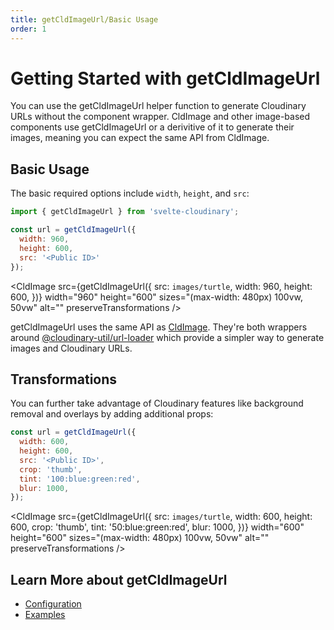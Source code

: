 ```yaml
---
title: getCldImageUrl/Basic Usage
order: 1
---
```


<script>
    import Callout from '$lib/components/Callout.svelte'
    import { CldImage, getCldImageUrl } from 'svelte-cloudinary'
</script>

# Getting Started with getCldImageUrl

You can use the getCldImageUrl helper function to generate Cloudinary URLs without the component wrapper. CldImage and other image-based components use getCldImageUrl or a derivitive of it to generate their images, meaning you can expect the same API from CldImage.

## Basic Usage

The basic required options include `width`, `height`, and `src`:

```js
import { getCldImageUrl } from 'svelte-cloudinary';

const url = getCldImageUrl({
  width: 960,
  height: 600,
  src: '<Public ID>'
});
```

<CldImage
  src={getCldImageUrl({
    src: `images/turtle`,
    width: 960,
    height: 600,
  })}
  width="960"
  height="600"
  sizes="(max-width: 480px) 100vw, 50vw"
  alt=""
  preserveTransformations
/>

<Callout emoji={false}>
  getCldImageUrl uses the same API as <a href="/CldImage/usage">CldImage</a>.
  They're both wrappers around <a href="https://github.com/colbyfayock/cloudinary-util/tree/main/packages/url-loader">@cloudinary-util/url-loader</a> which provide a simpler way to generate images and Cloudinary URLs.
</Callout>

## Transformations

You can further take advantage of Cloudinary features like background removal and overlays by adding additional props:

```js
const url = getCldImageUrl({
  width: 600,
  height: 600,
  src: '<Public ID>',
  crop: 'thumb',
  tint: '100:blue:green:red',
  blur: 1000,
});
```

<CldImage
  src={getCldImageUrl({
    src: `images/turtle`,
    width: 600,
    height: 600,
    crop: 'thumb',
    tint: '50:blue:green:red',
    blur: 1000,
  })}
  width="600"
  height="600"
  sizes="(max-width: 480px) 100vw, 50vw"
  alt=""
  preserveTransformations
/>

## Learn More about getCldImageUrl
* [Configuration](/getCldImageUrl/configuration)
* [Examples](/getCldImageUrl/examples)
